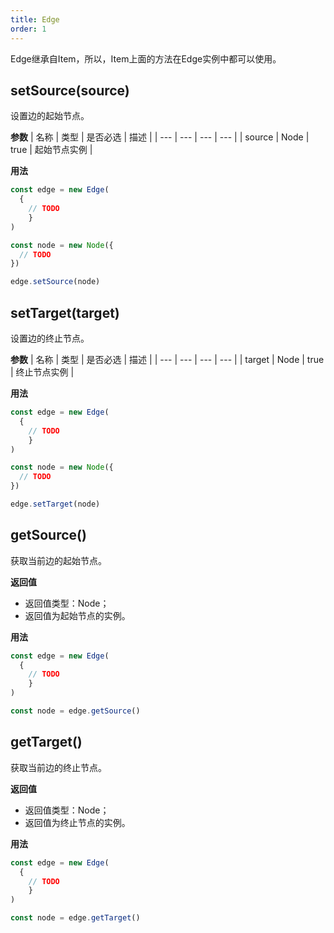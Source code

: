 ```yaml
---
title: Edge
order: 1
---
```


Edge继承自Item，所以，Item上面的方法在Edge实例中都可以使用。


## setSource(source)
设置边的起始节点。


**参数**
| 名称 | 类型 | 是否必选 | 描述 |
| --- | --- | --- | --- |
| source | Node | true | 起始节点实例 |


**用法**
```javascript
const edge = new Edge(
  {
    // TODO
	}
)

const node = new Node({
  // TODO
})

edge.setSource(node)
```


## setTarget(target)
设置边的终止节点。


**参数**
| 名称 | 类型 | 是否必选 | 描述 |
| --- | --- | --- | --- |
| target | Node | true | 终止节点实例 |


**用法**
```javascript
const edge = new Edge(
  {
    // TODO
	}
)

const node = new Node({
  // TODO
})

edge.setTarget(node)
```


## getSource()
获取当前边的起始节点。


**返回值**

- 返回值类型：Node；
- 返回值为起始节点的实例。


**用法**
```javascript
const edge = new Edge(
  {
    // TODO
	}
)

const node = edge.getSource()
```


## getTarget()
获取当前边的终止节点。


**返回值**

- 返回值类型：Node；
- 返回值为终止节点的实例。


**用法**
```javascript
const edge = new Edge(
  {
    // TODO
	}
)

const node = edge.getTarget()
```

